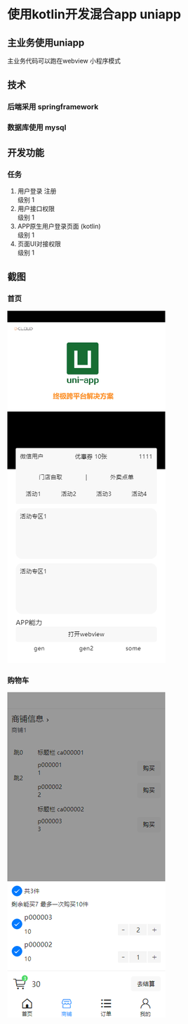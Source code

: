 # 使用kotlin开发混合app uniapp

## 主业务使用uniapp

主业务代码可以跑在webview  小程序模式

## 技术
### 后端采用 springframework  
### 数据库使用 mysql

## 开发功能
### 任务
1. 用户登录 注册                                               
   级别 1
2. 用户接口权限     
   级别 1                                           
3. APP原生用户登录页面 (kotlin)     
   级别 1                           
4. 页面UI对接权限    
   级别 1
   
## 截图

### 首页

![](/articles/images/webapp_main.png)

### 购物车

![](/articles/images/webapp_cart.png)